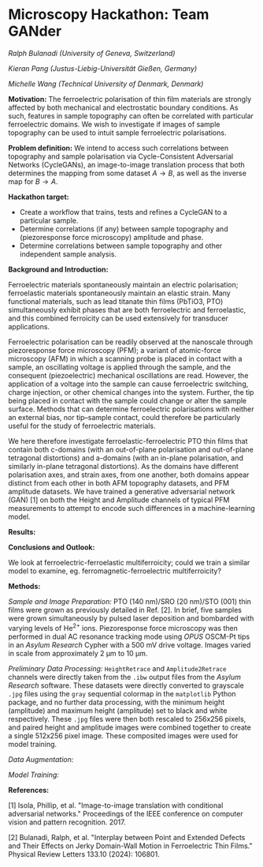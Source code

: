 # Microscopy Hackathon: Team GANder

_Ralph Bulanadi (University of Geneva, Switzerland)_

_Kieran Pang (Justus-Liebig-Universität Gießen, Germany)_

_Michelle Wang (Technical University of Denmark, Denmark)_

**Motivation:** The ferroelectric polarisation of thin film materials are strongly affected by both mechanical and electrostatic boundary conditions. As such, features in sample topography can often be correlated with particular ferroelectric domains. We wish to investigate if images of sample topography can be used to intuit sample ferroelectric polarisations.

**Problem definition:** We intend to access such correlations between topography and sample polarisation via Cycle-Consistent Adversarial Networks (CycleGANs), an image-to-image translation process that both determines the mapping from some dataset $A \to B$, as well as the inverse map for $B \to A$.

**Hackathon target:**
- Create a workflow that trains, tests and refines a CycleGAN to a particular sample.
- Determine correlations (if any) between sample topography and (piezoresponse force microscopy) amplitude and phase.
- Determine correlations between sample topography and other independent sample analysis.


**Background and Introduction:**

Ferroelectric materials spontaneously maintain an electric polarisation; ferroelastic materials spontaneously maintain an elastic strain. Many functional materials, such as lead titanate thin films (PbTiO</sub>3</sub>, PTO) simultaneously exhibit phases that are both ferroelectric and ferroelastic, and this combined ferroicity can be used extensively for transducer applications.

Ferroelectric polarisation can be readily observed at the nanoscale through piezoresponse force microscopy (PFM); a variant of atomic-force microscopy (AFM) in which a scanning probe is placed in contact with a sample, an oscillating voltage is applied through the sample, and the consequent (piezoelectric) mechanical oscillations are read. However, the application of a voltage into the sample can cause ferroelectric switching, charge injection, or other chemical changes into the system. Further, the tip being placed in contact with the sample could change or alter the sample surface. Methods that can determine ferroelectric polarisations with neither an external bias, nor tip–sample contact, could therefore be particularly useful for the study of ferroelectric materials.

We here therefore investigate ferroelastic-ferroelectric PTO thin films that contain both c-domains (with an out-of-plane polarisation and out-of-plane tetragonal distortions) and a-domains (with an in-plane polarisation, and similarly in-plane tetragonal distortions). As the domains have different polarisation axes, and strain axes, from one another, both domains appear distinct from each other in both AFM topography datasets, and PFM amplitude datasets. We have trained a generative adversarial network (GAN) [1] on both the Height and Amplitude channels of typical PFM measurements to attempt to encode such differences in a machine-learning model.


**Results:**


**Conclusions and Outlook:**

We look at ferroelectric-ferroelastic multiferroicity; could we train a similar model to examine, eg. ferromagnetic-ferroelectric multiferroicity?

**Methods:**

*Sample and Image Preparation:* PTO (140 nm)/SRO (20 nm)/STO (001) thin films were grown as previously detailed in Ref. [2]. In brief, five samples were grown simultaneously by pulsed laser deposition and bombarded with varying levels of He<sup>2+</sup> ions. Piezoresponse force microscopy was then performed in dual AC resonance tracking mode using _OPUS_ OSCM-Pt tips in an _Asylum Research_ Cypher with a 500 mV drive voltage. Images varied in scale from approximately 2 μm to 10 μm.

*Preliminary Data Processing:* `HeightRetrace` and `Amplitude2Retrace` channels were directly taken from the `.ibw` output files from the _Asylum Research_ software. These datasets were directly converted to grayscale `.jpg` files using the `gray` sequential colormap in the `matplotlib` Python package, and no further data processing, with the minimum height (amplitude) and maximum height (amplitude) set to black and white respectively. These `.jpg` files were then both rescaled to 256x256 pixels, and paired height and amplitude images were combined together to create a single 512x256 pixel image. These composited images were used for model training.

*Data Augmentation:*

*Model Training:*

**References:**

[1] Isola, Phillip, et al. "Image-to-image translation with conditional adversarial networks." Proceedings of the IEEE conference on computer vision and pattern recognition. 2017.

[2] Bulanadi, Ralph, et al. "Interplay between Point and Extended Defects and Their Effects on Jerky Domain-Wall Motion in Ferroelectric Thin Films." Physical Review Letters 133.10 (2024): 106801.
